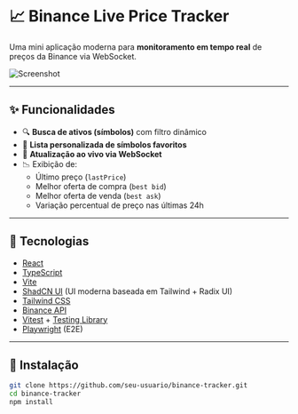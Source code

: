 # 📈 Binance Live Price Tracker

Uma mini aplicação moderna para **monitoramento em tempo real** de preços da Binance via WebSocket.

![Screenshot](./public/screenshot.png) <!-- opcional se quiser adicionar depois -->

---

## ✨ Funcionalidades

- 🔍 **Busca de ativos (símbolos)** com filtro dinâmico
- 💾 **Lista personalizada de símbolos favoritos**
- 🔄 **Atualização ao vivo via WebSocket**
- 📉 Exibição de:
  - Último preço (`lastPrice`)
  - Melhor oferta de compra (`best bid`)
  - Melhor oferta de venda (`best ask`)
  - Variação percentual de preço nas últimas 24h

---

## 🧠 Tecnologias

- [React](https://react.dev/)
- [TypeScript](https://www.typescriptlang.org/)
- [Vite](https://vitejs.dev/)
- [ShadCN UI](https://ui.shadcn.dev/) (UI moderna baseada em Tailwind + Radix UI)
- [Tailwind CSS](https://tailwindcss.com/)
- [Binance API](https://binance-docs.github.io/apidocs/spot/en/)
- [Vitest](https://vitest.dev/) + [Testing Library](https://testing-library.com/)
- [Playwright](https://playwright.dev/) (E2E)

---

## 🚀 Instalação

```bash
git clone https://github.com/seu-usuario/binance-tracker.git
cd binance-tracker
npm install
